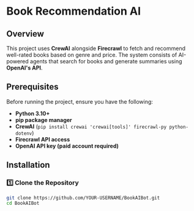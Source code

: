 # Book Recommendation AI

## Overview
This project uses **CrewAI** alongside **Firecrawl** to fetch and recommend well-rated books based on genre and price. 
The system consists of AI-powered agents that search for books and generate summaries using **OpenAI's API**.

## Prerequisites
Before running the project, ensure you have the following:

- **Python 3.10+**
- **pip package manager**
- **CrewAI** (`pip install crewai 'crewai[tools]' firecrawl-py python-dotenv`)
- **Firecrawl API access**
- **OpenAI API key (paid account required)**

## Installation
### 1️⃣ **Clone the Repository**
```bash
git clone https://github.com/YOUR-USERNAME/BookAIBot.git
cd BookAIBot
